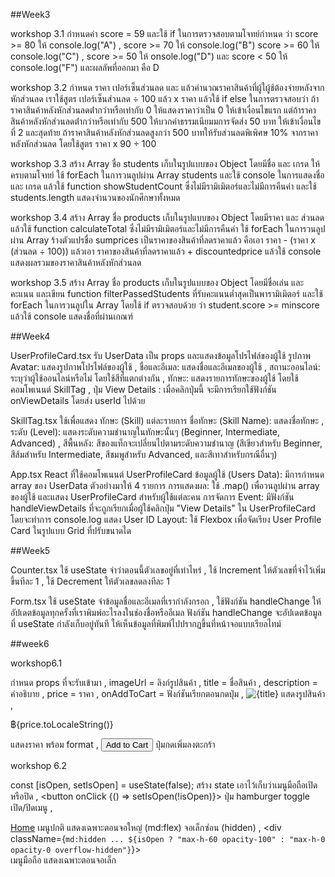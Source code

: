 ##Week3

workshop 3.1 กำหนดค่า score = 59 และใช้ if ในการตรวจสอบตามโจทย์กำหนด ว่า score >= 80 ให้ console.log("A") , score >= 70 ให้ console.log("B") score >= 60 ให้ console.log("C") , score >= 50 ให้ onsole.log("D") และ score < 50 ให้ console.log("F") และผลลัพที่ออกมา คือ D

workshop 3.2 กำหนด ราคา เปอร์เซ็นส่วนลด และ แล้วคํานวณราคาสินค้าที่ผู้ใผู้ช้ต้องจ่ายหลังจากหักส่วนลด เราใช้สูตร เปอร์เซ็นส่วนลด ÷ 100 แล้ว x ราคา แล้วใช้ if else ในการตรวจสอบว่า ถ้าราคาสินค้าหลังหักส่วนลดต่ํากว่าหรือเท่ากับ 0 ให้แสดงราคาว่าเป็น 0 ให้เข้าเงื่อนไขแรก แต่ถ้าราคาสินค้าหลังหักส่วนลดต่ํากว่าหรือเท่ากับ 500 ให้บวกค่าธรรมเนียมมการจัดส่ง 50 บาท ให้เข้าเงื่อนไขที่ 2 และสุดท้าย ถ้าราคาสินค้าหลังหักส่วนลดสูงกว่า 500 บาทให้รับส่วนลดพิเพิศษ 10% จากราคาหลังหักส่วนลด โดยใช้สูตร ราคา x 90 ÷ 100

workshop 3.3 สร้าง Array ชื่อ students เก็บในรูปแบบของ Object โดยมีชื่อ และ เกรด ให้ครบตามโจทย์ ใช้ forEach ในการวนลูปผ่าน Array students และใช้ console ในการแสดงชื่อ และ เกรด แล้วใช้ function showStudentCount ซึ่งไม่มีรามิเมิตอร์และไม่มีการคืนค่า และใช้ students.length แสดงจำนวนของนักศึกษาทั้งหมด

workshop 3.4 สร้าง Array ชื่อ products เก็บในรูปแบบของ Object โดยมีราคา และ ส่วนลด แล้วใช้ function calculateTotal ซึ่งไม่มีรามิเมิตอร์และไม่มีการคืนค่า ใช้ forEach ในการวนลูปผ่าน Array ร้างตัวแปรชื่อ sumprices เป็นราคาของสินค้าที่ลดราคาแล้ว คือเอา ราคา - (ราคา x (ส่วนลด ÷ 100)) แล้วเอา ราคาของสินค้าที่ลดราคาแล้ว + discountedprice แล้วใช้ console แสดงผลรวมของราคาสินค้าหลังหักส่วนลด

workshop 3.5 สร้าง Array ชื่อ products เก็บในรูปแบบของ Object โดยมีชื่อเล่น และ คะแนน และเขียน function filterPassedStudents ที่รับคะแนนต่ำสุดเป็นพารามิเมิตอร์ และใช้ forEach ในการวนลูปใน Array โดยใช้ if ตรวจสอบด้วย ว่า student.score >= minscore แล้วใช้ console แสดงชื่อที่ผ่านเกณฑ์





##Week4

UserProfileCard.tsx
รับ UserData เป็น props และแสดงข้อมูลโปรไฟล์ของผู้ใช้ 
รูปภาพ Avatar: แสดงรูปภาพโปรไฟล์ของผู้ใช้ , ชื่อและอีเมล: แสดงชื่อและอีเมลของผู้ใช้ , สถานะออนไลน์: ระบุว่าผู้ใช้ออนไลน์หรือไม่ โดยใช้สีที่แตกต่างกัน , ทักษะ: แสดงรายการทักษะของผู้ใช้ โดยใช้คอมโพเนนต์ SkillTag , ปุ่ม View Details : เมื่อคลิกปุ่มนี้ จะมีการเรียกใช้ฟังก์ชัน onViewDetails โดยส่ง userId ไปด้วย

 SkillTag.tsx
 ใช้เพื่อแสดง ทักษะ (Skill) แต่ละรายการ 
ชื่อทักษะ (Skill Name): แสดงชื่อทักษะ , ระดับ (Level): แสดงระดับความชำนาญในทักษะนั้นๆ (Beginner, Intermediate, Advanced) , สีพื้นหลัง: สีของแท็กจะเปลี่ยนไปตามระดับความชำนาญ (สีเขียวสำหรับ Beginner, สีส้มสำหรับ Intermediate, สีชมพูสำหรับ Advanced, และสีเทาสำหรับกรณีอื่นๆ)

App.tsx
React ที่ใช้คอมโพเนนต์ UserProfileCard ข้อมูลผู้ใช้ (Users Data): มีการกำหนด array ของ UserData ตัวอย่างมาให้ 4 รายการ การแสดงผล: ใช้ .map() เพื่อวนลูปผ่าน array ของผู้ใช้ และแสดง UserProfileCard สำหรับผู้ใช้แต่ละคน การจัดการ Event: มีฟังก์ชัน handleViewDetails ที่จะถูกเรียกเมื่อผู้ใช้คลิกปุ่ม "View Details" ใน UserProfileCard โดยจะทำการ console.log แสดง User ID Layout: ใช้ Flexbox เพื่อจัดเรียง User Profile Card ในรูปแบบ Grid ที่ปรับขนาดได





##Week5

Counter.tsx
ใช้ useState จำว่าตอนนี้ตัวเลขอยู่ที่เท่าไหร่ , ใช้ Increment ให้ตัวเลขที่จำไว้เพิ่มขึ้นทีละ 1 , ใช้ Decrement ให้ตัวเลขลดลงทีละ 1

Form.tsx
ใช้ useState จำข้อมูลชื่อและอีเมลที่เรากำลังกรอก , ใช้ฟังก์ชัน handleChange ให้อัปเดตข้อมูลทุกครั้งที่เราพิมพ์อะไรลงในช่องชื่อหรืออีเมล ฟังก์ชัน handleChange จะอัปเดตข้อมูลที่ useState กำลังเก็บอยู่ทันที ให้เห็นข้อมูลที่พิมพ์ไปปรากฏขึ้นที่หน้าจอแบบเรียลไทม์



##week6

workshop6.1

กำหนด props ที่จะรับเข้ามา , imageUrl = ลิงก์รูปสินค้า , title = ชื่อสินค้า , description = คำอธิบาย , price = ราคา , onAddToCart = ฟังก์ชันเรียกตอนกดปุ่ม , <img src={imageUrl} alt={title} /> แสดงรูปสินค้า , <p className="text-xl font-bold">฿{price.toLocaleString()}</p> แสดงราคา พร้อม format , <button onClick={onAddToCart}>Add to Cart</button> ปุ่มกดเพิ่มลงตะกร้า

workshop 6.2

const [isOpen, setIsOpen] = useState(false); สร้าง state เอาไว้เก็บว่าเมนูมือถือเปิดหรือปิด , <button onClick {() => setIsOpen(!isOpen)}> ปุ่ม hamburger toggle เปิด/ปิดเมนู , <div className="hidden md:flex space-x-8"> <a href="#">Home</a> เมนูปกติ แสดงเฉพาะตอนจอใหญ่ (md:flex) จอเล็กซ่อน (hidden) , <div className={`md:hidden ... ${isOpen ? "max-h-60 opacity-100" : "max-h-0 opacity-0 overflow-hidden"}`}></div> เมนูมือถือ แสดงเฉพาะตอนจอเล็ก 











